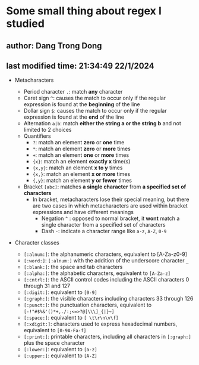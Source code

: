 # Some small thing about regex I studied

## author: Dang Trong Dong
## last modified time: 21:34:49 22/1/2024


- Metacharacters
	- Period character `.`: match **any** character
	- Caret sign `^`: causes the match to occur only if the regular expression is
	found at the **beginning** of the line
	- Dollar sign `$`: causes the match to occur only if the regular expression is
	found at the **end** of the line
	- Alternation `a|b`: match **either the string a or the string b** and not limited to 2 choices
	- Quantifiers
		- `?`: match an element **zero** or **one** time
		- `*`: match an element **zero** or **more** times
		- `+`: match an element **one** or **more** times
		- `{x}`: match an element **exactly x** time(s)
		- `{x,y}`: match an element **x to y** times
		- `{x,}`: match an element **x or more** times
		- `{,y}`: match an element **y or fewer** times
	- Bracket `[abc]`: matches **a single character** from **a specified set of characters**
		- In bracket, metacharacters lose their special meaning, but there are two cases in which metacharacters are used within bracket expressions and have different meanings
			- Negation `^` : opposed to normal bracket, it **wont** match a single character from a specified set of characters
			- Dash `-`: indicate a character range like `a-z`, `A-Z`, `0-9`

- Character classes
	- `[:alnum:]`: the alphanumeric characters, equivalent to [A-Za-z0-9]
	- `[:word:]`: `[:alnum:]` with the addition of the underscore character `_`
	- `[:blank:]`: the space and tab characters
	- `[:alpha:]`: the alphabetic characters, equivalent to `[A-Za-z]`
	- `[:cntrl:]`: the ASCII control codes including the ASCII characters 0 through 31 and 127
	- `[:digit:]`: equivalent to `[0-9]`
	- `[:graph:]`: the visible characters including characters 33 through 126
	- `[:punct:]`: the punctuation characters, equivalent to `[-!"#$%&'()*+,./:;<=>?@[\\\]_{|}~]`
	- `[:space:]`: equivalent to `[ \t\r\n\v\f]`
	- `[:xdigit:]`: characters used to express hexadecimal numbers, equivalent to `[0-9A-Fa-f]`
	- `[:print:]`: printable characters, including all characters in `[:graph:]` plus the space character
	- `[:lower:]`: equivalent to `[a-z]`
	- `[:upper:]`: equivalent to `[A-Z]`
